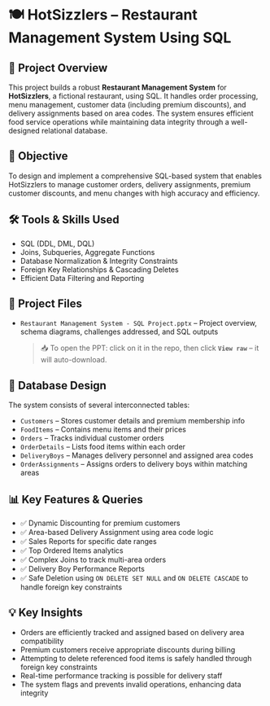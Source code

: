 # 🍽️ HotSizzlers – Restaurant Management System Using SQL

## 📌 Project Overview  
This project builds a robust **Restaurant Management System** for **HotSizzlers**, a fictional restaurant, using SQL. It handles order processing, menu management, customer data (including premium discounts), and delivery assignments based on area codes. The system ensures efficient food service operations while maintaining data integrity through a well-designed relational database.

## 🎯 Objective  
To design and implement a comprehensive SQL-based system that enables HotSizzlers to manage customer orders, delivery assignments, premium customer discounts, and menu changes with high accuracy and efficiency.

## 🛠️ Tools & Skills Used  
- SQL (DDL, DML, DQL)  
- Joins, Subqueries, Aggregate Functions  
- Database Normalization & Integrity Constraints  
- Foreign Key Relationships & Cascading Deletes  
- Efficient Data Filtering and Reporting

## 📂 Project Files  
- `Restaurant Management System - SQL Project.pptx` – Project overview, schema diagrams, challenges addressed, and SQL outputs  
  > 📥 To open the PPT: click on it in the repo, then click **`View raw`** – it will auto-download.

## 🧩 Database Design  
The system consists of several interconnected tables:
- `Customers` – Stores customer details and premium membership info  
- `FoodItems` – Contains menu items and their prices  
- `Orders` – Tracks individual customer orders  
- `OrderDetails` – Lists food items within each order  
- `DeliveryBoys` – Manages delivery personnel and assigned area codes  
- `OrderAssignments` – Assigns orders to delivery boys within matching areas  

## 📊 Key Features & Queries  
- ✅ Dynamic Discounting for premium customers  
- ✅ Area-based Delivery Assignment using area code logic  
- ✅ Sales Reports for specific date ranges  
- ✅ Top Ordered Items analytics  
- ✅ Complex Joins to track multi-area orders  
- ✅ Delivery Boy Performance Reports  
- ✅ Safe Deletion using `ON DELETE SET NULL` and `ON DELETE CASCADE` to handle foreign key constraints

## 💡 Key Insights  
- Orders are efficiently tracked and assigned based on delivery area compatibility  
- Premium customers receive appropriate discounts during billing  
- Attempting to delete referenced food items is safely handled through foreign key constraints  
- Real-time performance tracking is possible for delivery staff  
- The system flags and prevents invalid operations, enhancing data integrity
